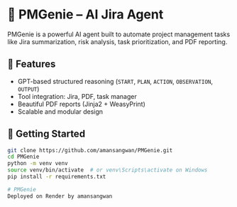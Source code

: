 # 🤖 PMGenie – AI Jira Agent

PMGenie is a powerful AI agent built to automate project management tasks like Jira summarization, risk analysis, task prioritization, and PDF reporting.

## 🔧 Features

- GPT-based structured reasoning (`START`, `PLAN`, `ACTION`, `OBSERVATION`, `OUTPUT`)
- Tool integration: Jira, PDF, task manager
- Beautiful PDF reports (Jinja2 + WeasyPrint)
- Scalable and modular design

## 🚀 Getting Started

```bash
git clone https://github.com/amansangwan/PMGenie.git
cd PMGenie
python -m venv venv
source venv/bin/activate  # or venv\Scripts\activate on Windows
pip install -r requirements.txt

# PMGenie
Deployed on Render by amansangwan